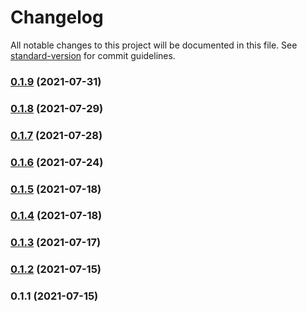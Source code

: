 # Changelog

All notable changes to this project will be documented in this file. See [standard-version](https://github.com/conventional-changelog/standard-version) for commit guidelines.

### [0.1.9](https://github.com/notGonim/Bookmark/compare/v0.1.8...v0.1.9) (2021-07-31)

### [0.1.8](https://github.com/notGonim/Bookmark/compare/v0.1.7...v0.1.8) (2021-07-29)

### [0.1.7](https://github.com/notGonim/Bookmark/compare/v0.1.6...v0.1.7) (2021-07-28)

### [0.1.6](https://github.com/notGonim/Bookmark/compare/v0.1.5...v0.1.6) (2021-07-24)

### [0.1.5](https://github.com/notGonim/Bookmark/compare/v0.1.4...v0.1.5) (2021-07-18)

### [0.1.4](https://github.com/notGonim/Bookmark/compare/v0.1.3...v0.1.4) (2021-07-18)

### [0.1.3](https://github.com/notGonim/Bookmark/compare/v0.1.2...v0.1.3) (2021-07-17)

### [0.1.2](https://github.com/notGonim/Bookmark/compare/v0.1.1...v0.1.2) (2021-07-15)

### 0.1.1 (2021-07-15)
